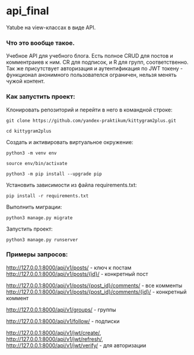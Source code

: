 # api_final

Yatube на view-классах в виде API.

### Что это вообще такое.

Учебное API для учебного блога.
Есть полное CRUD для постов и комментраиев к ним.
CR для подписок, и R для групп, соответственно.
Так же присутствует авторизация и аутентификация по JWT токену - функционал анонимного пользователся ограничен, нельзя менять чужой контент.

### Как запустить проект:

Клонировать репозиторий и перейти в него в командной строке:

```
git clone https://github.com/yandex-praktikum/kittygram2plus.git
```

```
cd kittygram2plus
```

Cоздать и активировать виртуальное окружение:

```
python3 -m venv env
```

```
source env/bin/activate
```

```
python3 -m pip install --upgrade pip
```

Установить зависимости из файла requirements.txt:

```
pip install -r requirements.txt
```

Выполнить миграции:

```
python3 manage.py migrate
```

Запустить проект:

```
python3 manage.py runserver
```

### Примеры запросов:

http://127.0.0.1:8000/api/v1/posts/ - ключ к постам
http://127.0.0.1:8000/api/v1/posts/{id}/ - конкретный пост

http://127.0.0.1:8000/api/v1/posts/{post_id}/comments/ - все комменты
http://127.0.0.1:8000/api/v1/posts/{post_id}/comments/{id}/ - конкретный коммент

http://127.0.0.1:8000/api/v1/groups/ - группы

http://127.0.0.1:8000/api/v1/follow/ - подписки

http://127.0.0.1:8000/api/v1/jwt/create/,
http://127.0.0.1:8000/api/v1/jwt/refresh/,
http://127.0.0.1:8000/api/v1/jwt/verify/ - для авторизации
